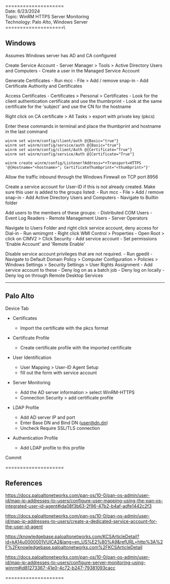 ====================\
Date: 6/23/2024\
Topic: WinRM HTTPS Server Monitoring\
Technology: Palo Alto, Windows Server\
====================\

## Windows

Assumes Windows server has AD and CA configured 

Create Service Account
	- Server Manager > Tools > Active Directory Users and Computers 
	- Create a user in the Managed Service Account

Generate Certificates
	- Run mcc
	- File > Add / remove snap-in
	- Add Certificate Authority and Certificates

Access Certificates 
	- Certificates > Personal > Certificates 
	- Look for the client authentication certificate and use the thumbrprint 
	- Look at the same certificate for the 'subject' and use the CN for the hostname

Right click on CA certificate > All Tasks > export with private key (pkcs)

Enter these commands in terminal and place the thumbprint and hostname in the last command

```
winrm set winrm/config/client/auth @{Basic="true"}
winrm set winrm/config/service/auth @{Basic="true"}
winrm set winrm/config/client/Auth @{Certificate="True"} 
winrm set winrm/config/service/Auth @{Certificate="True"} 

winrm create winrm/config/Listener?Address=*+Transport=HTTPS '@{Hostname="<hostname>"; CertificateThumbprint="<thumbprint>"}'
```


Allow the traffic inbound through the Windows Firewall on TCP port 8956

Create a service account for User-ID if this is not already created. Make sure this user is added to the groups listed:
	- Run mcc
	- File > Add / remove snap-in
	- Add Active Directory Users and Computers 
	- Navigate to Builtin folder
	
Add users to the members of these groups:
	- Distributed COM Users
	- Event Log Readers
	- Remote Management Users
	- Server Operators

Navigate to Users Folder and right click service account, deny access for Dial-in
	- Run wmimgmt
	- Right click WMI Control > Properties
	- Open Root > click on CIMV2 > Click Security
	- Add service account
	- Set permissions 'Enable Account' and 'Remote Enable'

Disable service account privileges that are not required.
	- Run gpedit
	- Navigate to Default Domain Policy > Computer Configuration > Policies > Windows Settings > Security Settings > User Rights Assignment
	- Add service account to these 
		- Deny log on as a batch job
		- Deny log on locally
		- Deny log on through Remote Desktop Services


---

## Palo Alto

Device Tab
- Certificates
	- Import the certificate with the pkcs format
	
- Certificate Profile
	- Create certificate profile with the imported certificate 

- User Identification 
	- User Mapping > User-ID Agent Setup
	- fill out the form with service account

- Server Monitoring
	- Add the AD server information > select WinRM-HTTPS
	- Connection Security > add certificate profile

-  LDAP Profile
	- Add AD server IP and port 
	- Enter Base DN and Bind DN (user@dn.dn)
	- Uncheck Require SSL/TLS connection

- Authentication Profile
	- Add LDAP profile to this profile 

Commit 


====================
## References

https://docs.paloaltonetworks.com/pan-os/10-0/pan-os-admin/user-id/map-ip-addresses-to-users/configure-user-mapping-using-the-pan-os-integrated-user-id-agent#ida08f3b63-2f96-47b2-b4af-adfe1442c2f3

https://docs.paloaltonetworks.com/pan-os/10-0/pan-os-admin/user-id/map-ip-addresses-to-users/create-a-dedicated-service-account-for-the-user-id-agent

https://knowledgebase.paloaltonetworks.com/KCSArticleDetail?id=kA14u0000001VUICA2&lang=en_US%E2%80%A9&refURL=http%3A%2F%2Fknowledgebase.paloaltonetworks.com%2FKCSArticleDetail

https://docs.paloaltonetworks.com/pan-os/10-0/pan-os-admin/user-id/map-ip-addresses-to-users/configure-server-monitoring-using-winrm#id81273367-41e0-4c72-b247-79381093cacc

====================
